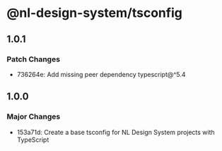 # @nl-design-system/tsconfig

## 1.0.1

### Patch Changes

- 736264e: Add missing peer dependency typescript@^5.4

## 1.0.0

### Major Changes

- 153a71d: Create a base tsconfig for NL Design System projects with TypeScript
